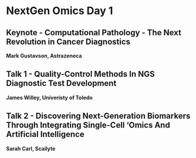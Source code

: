 # NextGen Omics Day 1



## Keynote - Computational Pathology - The Next Revolution in Cancer Diagnostics

**Mark Gustavson, Astrazeneca**



## Talk 1 - Quality-Control Methods In NGS Diagnostic Test Development

**James Willey, Univeristy of Toledo**

## Talk 2 - Discovering Next-Generation Biomarkers Through Integrating Single-Cell ‘Omics And Artificial Intelligence

**Sarah Carl, Scailyte**
